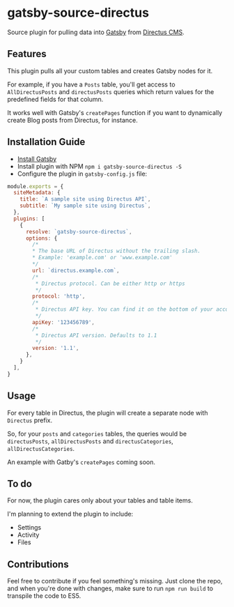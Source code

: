 # gatsby-source-directus

Source plugin for pulling data into [Gatsby](https://github.com/gatsbyjs) from
[Directus CMS](https://getdirectus.com/).


## Features

This plugin pulls all your custom tables and creates Gatsby nodes for it.

For example, if you have a `Posts` table, you'll get access to `AllDirectusPosts` and `directusPosts` queries which return values for the predefined fields for that column.

It works well with Gatsby's `createPages` function if you want to dynamically create Blog posts from Directus, for instance.

## Installation Guide

- [Install Gatsby](https://www.gatsbyjs.org/docs/)
- Install plugin with NPM `npm i gatsby-source-directus -S`
- Configure the plugin in `gatsby-config.js` file:

```javascript
module.exports = {
  siteMetadata: {
    title: `A sample site using Directus API`,
    subtitle: `My sample site using Directus`,
  },
  plugins: [
    {
      resolve: `gatsby-source-directus`,
      options: {
        /*
        * The base URL of Directus without the trailing slash. 
        * Example: 'example.com' or 'www.example.com'
        */
        url: `directus.example.com`,
        /*
         * Directus protocol. Can be either http or https
         */
        protocol: 'http',
        /*
         * Directus API key. You can find it on the bottom of your account settings page.
         */
        apiKey: '123456789',
        /*
         * Directus API version. Defaults to 1.1
         */
        version: '1.1',
      },
    }
  ],
}
```

## Usage

For every table in Directus, the plugin will create a separate node with `Directus` prefix.

So, for your `posts` and `categories` tables, the queries would be `directusPosts`, `allDirectusPosts` and `directusCategories`, `allDirectusCategories`.

An example with Gatby's `createPages` coming soon.

## To do

For now, the plugin cares only about your tables and table items.

I'm planning to extend the plugin to include:
- Settings
- Activity
- Files

## Contributions

Feel free to contribute if you feel something's missing. 
Just clone the repo, and when you're done with changes, make sure to run `npm run build` to transpile the code to ES5.
